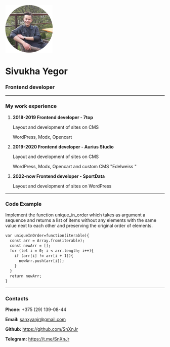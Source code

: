 ![Sivukha Yegor](./img/avatar.png "Sivukha Yegor")

# Sivukha Yegor
### Frontend developer

---

### My work experience

1. **2018-2019 Frontend developer - 7top**

    Layout and development of sites on CMS

    WordPress, Modx, Opencart

2. **2019-2020 Frontend developer - Aurius Studio**

    Layout and development of sites on CMS

    WordPress, Modx, Opencart and custom CMS "Edelweiss
    "

3. **2022-now Frontend developer - SportData**

    Layout and development of sites on WordPress

---

### Code Example

Implement the function unique_in_order which takes as argument a sequence and returns a list of items without any elements with the same value next to each other and preserving the original order of elements.

```
var uniqueInOrder=function(iterable){
  const arr = Array.from(iterable);
  const newArr = [];
  for (let i = 0; i < arr.length; i++){
    if (arr[i] != arr[i + 1]){
      newArr.push(arr[i]);
    }
  }
  return newArr;
}
```
---

### Contacts

**Phone:** +375 (29) 139-08-44

**Email:** sanxyanjr@gmail.com

**Github:** https://github.com/SnXnJr

**Telegram:** https://t.me/SnXnJr
